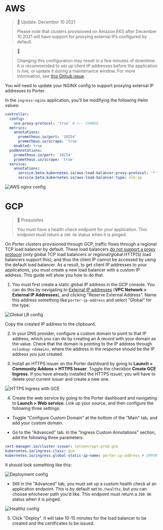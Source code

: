 # AWS

> 🚧 Update: December 10 2021
>
> Please note that clusters provisioned on Amazon EKS after December 10 2021 will have support for proxying external IPs configured by default.

> 🚧
> 
> Changing this configuration may result in a few minutes of downtime. It is recommended to set up client IP addresses before the application is live, or update it during a maintenance window. For more information, see [this Github issue](https://github.com/karagatandev/porter/issues/632#issuecomment-832939982).
 
You will need to update your NGINX config to support proxying external IP addresses to Porter.

In the `ingress-nginx` application, you'll be modifying the following Helm values:

```yaml
controller:
  config:
    use-proxy-protocol: 'true' # <-- CHANGE
  metrics:
    annotations:
      prometheus.io/port: '10254'
      prometheus.io/scrape: 'true'
    enabled: true
  podAnnotations:
    prometheus.io/port: '10254'
    prometheus.io/scrape: 'true'
  service:
    annotations:
      service.beta.kubernetes.io/aws-load-balancer-proxy-protocol: '*'  # <-- CHANGE
      service.beta.kubernetes.io/aws-load-balancer-type: nlb-ip
```

![AWS nginx config](https://files.readme.io/26d96cf-Screen_Shot_2021-05-11_at_10.08.32_AM.png "Screen Shot 2021-05-11 at 10.08.32 AM.png")

# GCP 

> 🚧 Prequisites
> 
> You must have a health check endpoint for your application. This endpoint must return a `200 OK` status when it is pinged.

On Porter clusters provisioned through GCP, traffic flows through a regional TCP load balancer by default. These load balancers [do not support a proxy protocol](https://kubernetes.github.io/ingress-nginx/deploy/#gce-gke) (only global TCP load balancers or regional/global HTTP(S) load balancers support this), and thus the client IP cannot be accessed by using the default load balancer. As a result, to get client IP addresses to your applications, you must create a new load balancer with a custom IP address. This guide will show you how to do that. 

1. You must first create a static global IP address in the GCP console. You can do this by navigating to [External IP addresses](https://console.cloud.google.com/networking/addresses/list) (**VPC Network > External IP Addresses**), and clicking "Reserve External Address". Name this address something like `porter-ip-address` and select "Global" for the type:

![Global LB config](https://files.readme.io/5e56940-Screen_Shot_2021-05-10_at_2.25.04_PM.png "Screen Shot 2021-05-10 at 2.25.04 PM.png")

Copy the created IP address to the clipboard. 

2. In your DNS provider, configure a custom domain to point to that IP address, which you can do by creating an A record with your domain as the value. Check that the domain is pointing to the IP address through `nslookup <domain>`, where the address in the response should be the IP address you just created. 

3. Install an HTTPS issuer on the Porter dashboard by going to **Launch > Community Addons > HTTPS Issuer**. Toggle the checkbox **Create GCE Ingress**. If you have already installed the HTTPS issuer, you will have to delete your current issuer and create a new one. 

![HTTPS ingress with GCE](https://files.readme.io/a58e975-Screen_Shot_2021-05-10_at_4.12.27_PM.png "Screen Shot 2021-05-10 at 4.12.27 PM.png")

4. Create the web service by going to the Porter dashboard and navigating to **Launch > Web service**. Link up your source, and then configure the following three settings:

- Toggle "Configure Custom Domain" at the bottom of the "Main" tab, and add your custom domain. 

- Go to the "Advanced" tab. In the "Ingress Custom Annotations" section, add the following three parameters:

```yaml
cert-manager.io/cluster-issuer: letsencrypt-prod-gce
kubernetes.io/ingress.class: gce
kubernetes.io/ingress.global-static-ip-name: porter-ip-address # IMPORTANT: replace this with the name of your static ip address!
```

It should look something like this:

![Deployment config](https://files.readme.io/acdf9c2-Screen_Shot_2021-05-10_at_4.24.01_PM.png "Screen Shot 2021-05-10 at 4.24.01 PM.png")

- Still in the "Advanced" tab, you must set up a custom health check at an application endpoint. This is by default set to `/healthz`, but you can choose whichever path you'd like. This endpoint must return a `200 OK` status when it is pinged. 

![Healthz config](https://files.readme.io/9b5432a-Screen_Shot_2021-05-10_at_4.24.13_PM.png "Screen Shot 2021-05-10 at 4.24.13 PM.png")

5. Click "Deploy". It will take 10-15 minutes for the load balancer to be created and the certificates to be issued.
